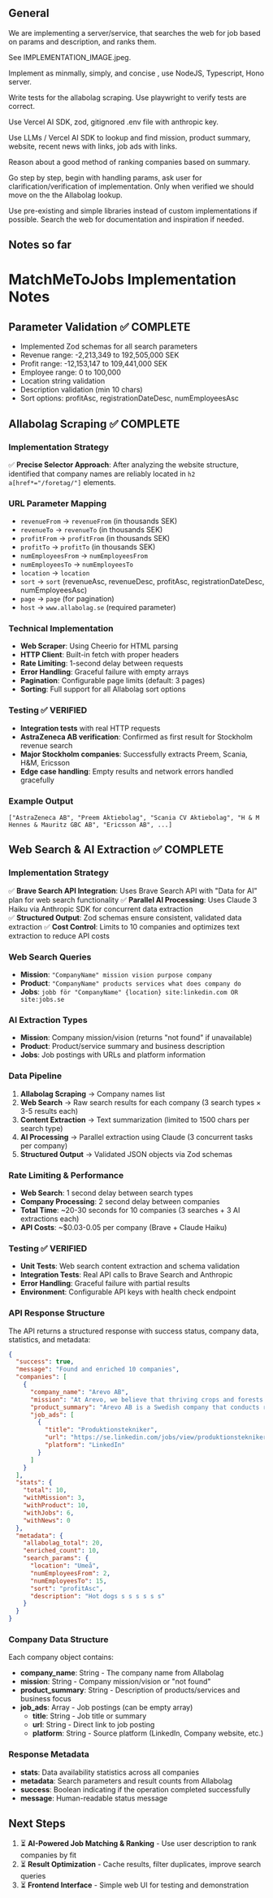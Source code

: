 ## General

We are implementing a server/service, that searches the web for job based on params and description, and ranks them.

See IMPLEMENTATION_IMAGE.jpeg.

Implement as minmally, simply, and concise , use NodeJS, Typescript, Hono server.

Write tests for the allabolag scraping. Use playwright to verify tests are correct.

Use Vercel AI SDK, zod, gitignored .env file with anthropic key.

Use LLMs / Vercel AI SDK to lookup and find mission, product summary, website, recent news with links, job ads with links.

Reason about a good method of ranking companies based on summary.

Go step by step, begin with handling params, ask user for clarification/verification of implementation. Only when verified we should move on the the Allabolag lookup.

Use pre-existing and simple libraries instead of custom implementations if possible. Search the web for documentation and inspiration if needed.

## Notes so far

# MatchMeToJobs Implementation Notes

## Parameter Validation ✅ COMPLETE

- Implemented Zod schemas for all search parameters
- Revenue range: -2,213,349 to 192,505,000 SEK
- Profit range: -12,153,147 to 109,441,000 SEK
- Employee range: 0 to 100,000
- Location string validation
- Description validation (min 10 chars)
- Sort options: profitAsc, registrationDateDesc, numEmployeesAsc

## Allabolag Scraping ✅ COMPLETE

### Implementation Strategy

✅ **Precise Selector Approach**: After analyzing the website structure, identified that company names are reliably located in `h2 a[href*="/foretag/"]` elements.

### URL Parameter Mapping

- `revenueFrom` → `revenueFrom` (in thousands SEK)
- `revenueTo` → `revenueTo` (in thousands SEK)
- `profitFrom` → `profitFrom` (in thousands SEK)
- `profitTo` → `profitTo` (in thousands SEK)
- `numEmployeesFrom` → `numEmployeesFrom`
- `numEmployeesTo` → `numEmployeesTo`
- `location` → `location`
- `sort` → `sort` (revenueAsc, revenueDesc, profitAsc, registrationDateDesc, numEmployeesAsc)
- `page` → `page` (for pagination)
- `host` → `www.allabolag.se` (required parameter)

### Technical Implementation

- **Web Scraper**: Using Cheerio for HTML parsing
- **HTTP Client**: Built-in fetch with proper headers
- **Rate Limiting**: 1-second delay between requests
- **Error Handling**: Graceful failure with empty arrays
- **Pagination**: Configurable page limits (default: 3 pages)
- **Sorting**: Full support for all Allabolag sort options

### Testing ✅ VERIFIED

- **Integration tests** with real HTTP requests
- **AstraZeneca AB verification**: Confirmed as first result for Stockholm revenue search
- **Major Stockholm companies**: Successfully extracts Preem, Scania, H&M, Ericsson
- **Edge case handling**: Empty results and network errors handled gracefully

### Example Output

```
["AstraZeneca AB", "Preem Aktiebolag", "Scania CV Aktiebolag", "H & M Hennes & Mauritz GBC AB", "Ericsson AB", ...]
```

## Web Search & AI Extraction ✅ COMPLETE

### Implementation Strategy

✅ **Brave Search API Integration**: Uses Brave Search API with "Data for AI" plan for web search functionality
✅ **Parallel AI Processing**: Uses Claude 3 Haiku via Anthropic SDK for concurrent data extraction  
✅ **Structured Output**: Zod schemas ensure consistent, validated data extraction
✅ **Cost Control**: Limits to 10 companies and optimizes text extraction to reduce API costs

### Web Search Queries

- **Mission**: `"CompanyName" mission vision purpose company`
- **Product**: `"CompanyName" products services what does company do`
- **Jobs**: `jobb för "CompanyName" {location} site:linkedin.com OR site:jobs.se`

### AI Extraction Types

- **Mission**: Company mission/vision (returns "not found" if unavailable)
- **Product**: Product/service summary and business description
- **Jobs**: Job postings with URLs and platform information

### Data Pipeline

1. **Allabolag Scraping** → Company names list
2. **Web Search** → Raw search results for each company (3 search types × 3-5 results each)
3. **Content Extraction** → Text summarization (limited to 1500 chars per search type)
4. **AI Processing** → Parallel extraction using Claude (3 concurrent tasks per company)
5. **Structured Output** → Validated JSON objects via Zod schemas

### Rate Limiting & Performance

- **Web Search**: 1 second delay between search types
- **Company Processing**: 2 second delay between companies
- **Total Time**: ~20-30 seconds for 10 companies (3 searches + 3 AI extractions each)
- **API Costs**: ~$0.03-0.05 per company (Brave + Claude Haiku)

### Testing ✅ VERIFIED

- **Unit Tests**: Web search content extraction and schema validation
- **Integration Tests**: Real API calls to Brave Search and Anthropic
- **Error Handling**: Graceful failure with partial results
- **Environment**: Configurable API keys with health check endpoint

### API Response Structure

The API returns a structured response with success status, company data, statistics, and metadata:

```json
{
  "success": true,
  "message": "Found and enriched 10 companies",
  "companies": [
    {
      "company_name": "Arevo AB",
      "mission": "At Arevo, we believe that thriving crops and forests start from the ground up. Our precision nutrition technology enhances plants' natural ability to absorb nutrients and water while supporting beneficial soil microbes.",
      "product_summary": "Arevo AB is a Swedish company that conducts research and experimental development on natural sciences and engineering, with a focus on developing innovative solutions to help plants grow better and bind more carbon for a healthier planet.",
      "job_ads": [
        {
          "title": "Produktionstekniker",
          "url": "https://se.linkedin.com/jobs/view/produktionstekniker-at-arevo-ab-3255417651",
          "platform": "LinkedIn"
        }
      ]
    }
  ],
  "stats": {
    "total": 10,
    "withMission": 3,
    "withProduct": 10,
    "withJobs": 6,
    "withNews": 0
  },
  "metadata": {
    "allabolag_total": 20,
    "enriched_count": 10,
    "search_params": {
      "location": "Umeå",
      "numEmployeesFrom": 2,
      "numEmployeesTo": 15,
      "sort": "profitAsc",
      "description": "Hot dogs s s s s s s"
    }
  }
}
```

### Company Data Structure

Each company object contains:

- **company_name**: String - The company name from Allabolag
- **mission**: String - Company mission/vision or "not found"
- **product_summary**: String - Description of products/services and business focus
- **job_ads**: Array - Job postings (can be empty array)
  - **title**: String - Job title or summary
  - **url**: String - Direct link to job posting
  - **platform**: String - Source platform (LinkedIn, Company website, etc.)

### Response Metadata

- **stats**: Data availability statistics across all companies
- **metadata**: Search parameters and result counts from Allabolag
- **success**: Boolean indicating if the operation completed successfully
- **message**: Human-readable status message

## Next Steps

1. ⏳ **AI-Powered Job Matching & Ranking** - Use user description to rank companies by fit
2. ⏳ **Result Optimization** - Cache results, filter duplicates, improve search queries
3. ⏳ **Frontend Interface** - Simple web UI for testing and demonstration
